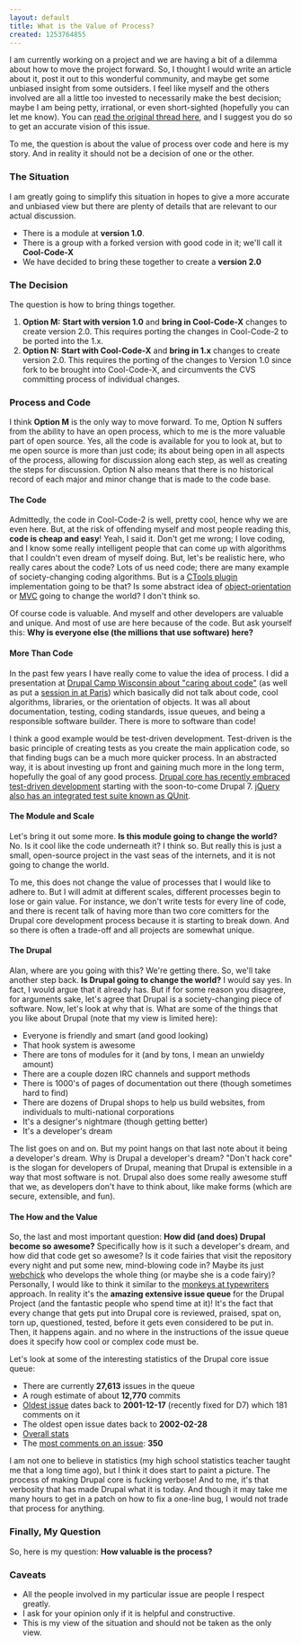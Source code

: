```yaml
---
layout: default
title: What is the Value of Process?
created: 1253764855
---
```


I am currently working on a project and we are having a bit of a dilemma about how to move the project forward.  So, I thought I would write an article about it, post it out to this wonderful community, and maybe get some unbiased insight from some outsiders.  I feel like myself and the others involved are all a little too invested to necessarily make the best decision; maybe I am being petty, irrational, or even short-sighted (hopefully you can let me know).  You can [read the original thread here](http://drupal.org/node/569178), and I suggest you do so to get an accurate vision of this issue. 

To me, the question is about the value of process over code and here is my story.  And in reality it should not be a decision of one or the other.

### The Situation ###

I am greatly going to simplify this situation in hopes to give a more accurate and unbiased view but there are plenty of details that are relevant to our actual discussion.

* There is a module at **version 1.0**.
* There is a group with a forked version with good code in it; we'll call it **Cool-Code-X**
* We have decided to bring these together to create a **version 2.0**

### The Decision ###

The question is how to bring things together.

1. **Option M:** **Start with version 1.0** and **bring in Cool-Code-X** changes to create version 2.0.  This requires porting the changes in Cool-Code-2 to be ported into the 1.x.
1. **Option N:** **Start with Cool-Code-X** and **bring in 1.x** changes to create version 2.0.  This requires the porting of the changes to Version 1.0 since fork to be brought into Cool-Code-X, and circumvents the CVS committing process of individual changes.

### Process and Code ###

I think **Option M** is the only way to move forward.  To me, Option N suffers from the ability to have an open process, which to me is the more valuable part of open source.  Yes, all the code is available for you to look at, but to me open source is more than just code; its about being open in all aspects of the process, allowing for discussion along each step, as well as creating the steps for discussion.  Option N also means that there is no historical record of each major and minor change that is made to the code base.

#### The Code ####

Admittedly, the code in Cool-Code-2 is well, pretty cool, hence why we are even here.  But, at the risk of offending myself and most people reading this, **code is cheap and easy**!  Yeah, I said it.  Don't get me wrong; I love coding, and I know some really intelligent people that can come up with algorithms that I couldn't even dream of myself doing.  But, let's be realistic here, who really cares about the code?  Lots of us need code; there are many example of society-changing coding algorithms.  But is a [CTools plugin](http://drupal.org/project/ctools) implementation going to be that?  Is some abstract idea of [object-orientation](http://en.wikipedia.org/wiki/Object-oriented_programming) or [MVC](http://en.wikipedia.org/wiki/Model%E2%80%93view%E2%80%93controller) going to change the world?  I don't think so.

Of course code is valuable.  And myself and other developers are valuable and unique.  And most of use are here because of the code.  But ask yourself this: **Why is everyone else (the millions that use software) here?**

#### More Than Code ####

In the past few years I have really come to value the idea of process.  I did a presentation at [Drupal Camp Wisconsin about "caring about code"](http://drupalcampwi.com/session/building-a-module-best-practices) (as well as put a [session in at Paris](http://paris2009.drupalcon.org/session/caring-code-building-responsible-modules)) which basically did not talk about code, cool algorithms, libraries, or the orientation of objects.  It was all about documentation, testing, coding standards, issue queues, and being a responsible software builder.  There is more to software than code!

I think a good example would be test-driven development.  Test-driven is the basic principle of creating tests as you create the main application code, so that finding bugs can be a much more quicker process.  In an abstracted way, it is about investing up front and gaining much more in the long term, hopefully the goal of any good process.  [Drupal core has recently embraced test-driven development](http://groups.drupal.org/node/9412) starting with the soon-to-come Drupal 7.  [jQuery also has an integrated test suite known as QUnit](http://docs.jquery.com/QUnit).

#### The Module and Scale ####

Let's bring it out some more.  **Is this module going to change the world?**  No.  Is it cool like the code underneath it?  I think so.  But really this is just a small, open-source project in the vast seas of the internets, and it is not going to change the world.

To me, this does not change the value of processes that I would like to adhere to.  But I will admit at different scales, different processes begin to lose or gain value.  For instance, we don't write tests for every line of code, and there is recent talk of having more than two core comitters for the Drupal core development process because it is starting to break down.  And so there is often a trade-off and all projects are somewhat unique.

#### The Drupal ####

Alan, where are you going with this?  We're getting there.  So, we'll take another step back.  **Is Drupal going to change the world?**  I would say yes.  In fact, I would argue that it already has.  But if for some reason you disagree, for arguments sake, let's agree that Drupal is a society-changing piece of software.  Now, let's look at why that is.  What are some of the things that you like about Drupal (note that my view is limited here):

* Everyone is friendly and smart (and good looking)
* That hook system is awesome
* There are tons of modules for it (and by tons, I mean an unwieldy amount)
* There are a couple dozen IRC channels and support methods
* There is 1000's of pages of documentation out there (though sometimes hard to find)
* There are dozens of Drupal shops to help us build websites, from individuals to multi-national corporations
* It's a designer's nightmare (though getting better)
* It's a developer's dream

The list goes on and on.  But my point hangs on that last note about it being a developer's dream.  Why is Drupal a developer's dream?  "Don't hack core" is the slogan for developers of Drupal, meaning that Drupal is extensible in a way that most software is not.  Drupal also does some really awesome stuff that we, as developers don't have to think about, like make forms (which are secure, extensible, and fun).

#### The How and the Value ####

So, the last and most important question: **How did (and does) Drupal become so awesome?**   Specifically how is it such a developer's dream, and how did that code get so awesome?  Is it code fairies that visit the repository every night and put some new, mind-blowing code in?  Maybe its just [webchick](http://drupal.org/user/24967) who develops the whole thing (or maybe she is a code fairy)?  Personally, I would like to think it similar to the [monkeys at typewriters](http://en.wikipedia.org/wiki/Infinite_monkey_theorem) approach.  In reality it's the **amazing extensive issue queue** for the Drupal Project (and the fantastic people who spend time at it)!  It's the fact that every change that gets put into Drupal core is reviewed, praised, spat on, torn up, questioned, tested, before it gets even considered to be put in.  Then, it happens again.  and no where in the instructions of the issue queue does it specify how cool or complex code must be.  

Let's look at some of the interesting statistics of the Drupal core issue queue:

* There are currently **27,613** issues in the queue
* A rough estimate of about **12,770** commits
* [Oldest issue](http://drupal.org/node/225450) dates back to **2001-12-17** (recently fixed for D7) which 181 comments on it
* The oldest open issue dates back to **2002-02-28**
* [Overall stats](http://drupal.org/project/issues/statistics/drupal)
* The [most comments on an issue](http://drupal.org/node/225450): **350**

I am not one to believe in statistics (my high school statistics teacher taught me that a long time ago), but I think it does start to paint a picture.  The process of making Drupal core is fucking verbose!  And to me, it's that verbosity that has made Drupal what it is today.  And though it may take me many hours to get in a patch on how to fix a one-line bug, I would not trade that process for anything.

### Finally, My Question ###

So, here is my question: **How valuable is the process?**

### Caveats ###

<ul>
<li>All the people involved in my particular issue are people I respect greatly.</li>
<li>I ask for your opinion only if it is helpful and constructive.</li>
<li>This is my view of the situation and should not be taken as the only view.</li>
</ul>
